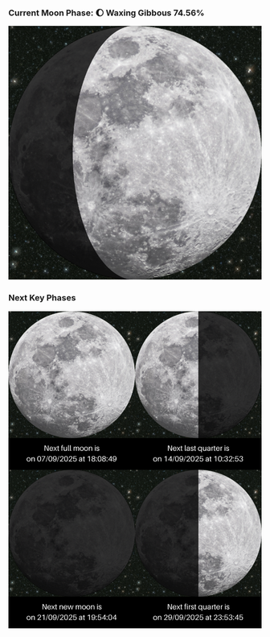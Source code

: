 ### Current Moon Phase: 🌔 Waxing Gibbous 74.56%
![Moon Phase](moonphase.png)
### Next Key Phases
![Gallery](gallery.png)